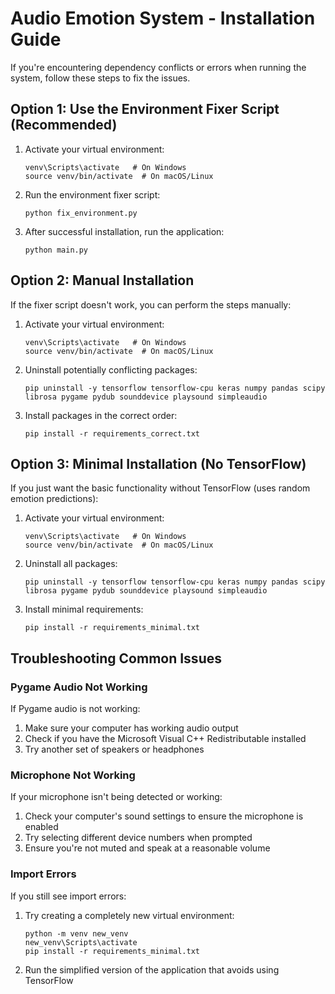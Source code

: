 # Audio Emotion System - Installation Guide

If you're encountering dependency conflicts or errors when running the system, follow these steps to fix the issues.

## Option 1: Use the Environment Fixer Script (Recommended)

1. Activate your virtual environment:
   ```
   venv\Scripts\activate   # On Windows
   source venv/bin/activate  # On macOS/Linux
   ```

2. Run the environment fixer script:
   ```
   python fix_environment.py
   ```

3. After successful installation, run the application:
   ```
   python main.py
   ```

## Option 2: Manual Installation

If the fixer script doesn't work, you can perform the steps manually:

1. Activate your virtual environment:
   ```
   venv\Scripts\activate   # On Windows
   source venv/bin/activate  # On macOS/Linux
   ```

2. Uninstall potentially conflicting packages:
   ```
   pip uninstall -y tensorflow tensorflow-cpu keras numpy pandas scipy librosa pygame pydub sounddevice playsound simpleaudio
   ```

3. Install packages in the correct order:
   ```
   pip install -r requirements_correct.txt
   ```

## Option 3: Minimal Installation (No TensorFlow)

If you just want the basic functionality without TensorFlow (uses random emotion predictions):

1. Activate your virtual environment:
   ```
   venv\Scripts\activate   # On Windows
   source venv/bin/activate  # On macOS/Linux
   ```

2. Uninstall all packages:
   ```
   pip uninstall -y tensorflow tensorflow-cpu keras numpy pandas scipy librosa pygame pydub sounddevice playsound simpleaudio
   ```

3. Install minimal requirements:
   ```
   pip install -r requirements_minimal.txt
   ```

## Troubleshooting Common Issues

### Pygame Audio Not Working

If Pygame audio is not working:

1. Make sure your computer has working audio output
2. Check if you have the Microsoft Visual C++ Redistributable installed
3. Try another set of speakers or headphones

### Microphone Not Working

If your microphone isn't being detected or working:

1. Check your computer's sound settings to ensure the microphone is enabled
2. Try selecting different device numbers when prompted
3. Ensure you're not muted and speak at a reasonable volume

### Import Errors

If you still see import errors:

1. Try creating a completely new virtual environment:
   ```
   python -m venv new_venv
   new_venv\Scripts\activate
   pip install -r requirements_minimal.txt
   ```

2. Run the simplified version of the application that avoids using TensorFlow 